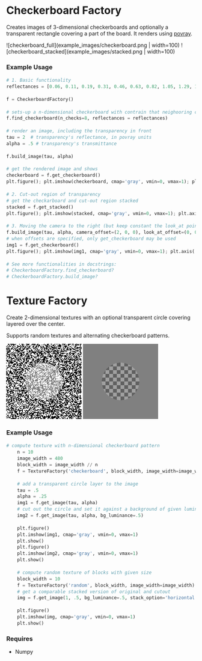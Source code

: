 # Checkerboard Factory
Creates images of 3-dimensional checkerboards and optionally a transparent rectangle covering a part of the board. It renders using [povray](http://www.povray.org/).

![checkerboard_full](example_images/checkerboard.png | width=100)
![checkerboard_stacked](example_images/stacked.png | width=100)

### Example Usage
```python
# 1. Basic functionality
reflectances = [0.06, 0.11, 0.19, 0.31, 0.46, 0.63, 0.82, 1.05, 1.29, 1.50, 1.67, 1.95, 2.22]

f = CheckerboardFactory()

# sets-up a n-dimensional checkerboard with contrain that neighooring checks cannot be equal.
f.find_checkerboard(n_checks=8, reflectances = reflectances)

# render an image, including the transparency in front
tau = 2  # transparency's reflectance, in povray units
alpha = .5 # transparency's transmittance

f.build_image(tau, alpha)

# get the rendered image and shows
checkerboard = f.get_checkerboard()
plt.figure(); plt.imshow(checkerboard, cmap='gray', vmin=0, vmax=1); plt.axis('off'); plt.show()

# 2. Cut-out region of transparency
# get the checkarboard and cut-out region stacked
stacked = f.get_stacked()
plt.figure(); plt.imshow(stacked, cmap='gray', vmin=0, vmax=1); plt.axis('off'); plt.show()

# 3. Moving the camera to the right (but keep constant the look_at point)
f.build_image(tau, alpha, camera_offset=(2, 0, 0), look_at_offset=(0, 0, 0))
# when offsets are specified, only get_checkerboard may be used
img1 = f.get_checkerboard()
plt.figure(); plt.imshow(img1, cmap='gray', vmin=0, vmax=1); plt.axis('off'); plt.show()

# See more functionalities in docstrings:
# CheckerboardFactory.find_checkerboard?
# CheckerboardFactory.build_image?

```

# Texture Factory
Create 2-dimensional textures with an optional transparent circle covering layered over the center.

Supports random textures and alternating checkerboard patterns.

![Texture Random](example_images/texture_random.png)
![Texture Checkerboard](example_images/texture_checkerboard.png)

### Example Usage
```python
# compute texture with n-dimensional checkerboard pattern
    n = 10
    image_width = 480
    block_width = image_width // n
    f = TextureFactory('checkerboard', block_width, image_width=image_width)

    # add a transparent circle layer to the image
    tau = .5
    alpha = .25
    img1 = f.get_image(tau, alpha)
    # cut out the circle and set it against a background of given luminance
    img2 = f.get_image(tau, alpha, bg_luminance=.5)

    plt.figure()
    plt.imshow(img1, cmap='gray', vmin=0, vmax=1)
    plt.show()
    plt.figure()
    plt.imshow(img2, cmap='gray', vmin=0, vmax=1)
    plt.show()

    # compute random texture of blocks with given size
    block_width = 10
    f = TextureFactory('random', block_width, image_width=image_width)
    # get a comparable stacked version of original and cutout
    img = f.get_image(1, .5, bg_luminance=.5, stack_option='horizontal')

    plt.figure()
    plt.imshow(img, cmap='gray', vmin=0, vmax=1)
    plt.show()
```

### Requires
- Numpy